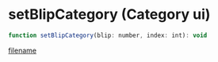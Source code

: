 # setBlipCategory (Category ui)

```js
function setBlipCategory(blip: number, index: int): void
```

[filename](setBlipCategory_m.md ':include')